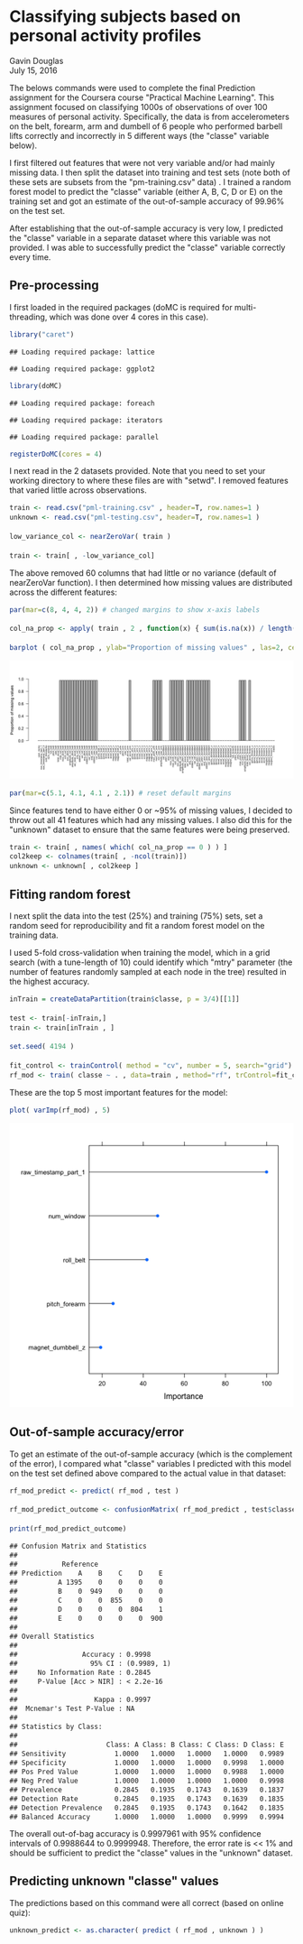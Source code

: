 # Classifying subjects based on personal activity profiles
Gavin Douglas  
July 15, 2016  

The belows commands were used to complete the final Prediction assignment for the Coursera course "Practical Machine Learning". This assignment focused on classifying 1000s of observations of over 100 measures of personal activity. Specifically, the data is from accelerometers on the belt, forearm, arm and dumbell of 6 people who performed barbell lifts correctly and incorrectly in 5 different ways (the "classe" variable below). 

I first filtered out features that were not very variable and/or had mainly missing data. I then split the dataset into training and test sets (note both of these sets are subsets from the "pm-training.csv" data) . I trained a random forest model to predict the "classe" variable (either A, B, C, D or E) on the training set and got an estimate of the out-of-sample accuracy of 99.96% on the test set. 

After establishing that the out-of-sample accuracy is very low, I predicted the "classe" variable in a separate dataset where this variable was not provided. I was able to successfully predict the "classe" variable correctly every time.

## Pre-processing

I first loaded in the required packages (doMC is required for multi-threading, which was done over 4 cores in this case).

```r
library("caret")
```

```
## Loading required package: lattice
```

```
## Loading required package: ggplot2
```

```r
library(doMC)
```

```
## Loading required package: foreach
```

```
## Loading required package: iterators
```

```
## Loading required package: parallel
```

```r
registerDoMC(cores = 4)
```
  
I next read in the 2 datasets provided. Note that you need to set your working directory to where these files are with "setwd". I removed features that varied little across observations.  

```r
train <- read.csv("pml-training.csv" , header=T, row.names=1 )
unknown <- read.csv("pml-testing.csv", header=T, row.names=1 )

low_variance_col <- nearZeroVar( train )

train <- train[ , -low_variance_col]
```
  
The above removed 60 columns that had little or no variance (default of nearZeroVar function). I then determined how missing values are distributed across the different features:


```r
par(mar=c(8, 4, 4, 2)) # changed margins to show x-axis labels

col_na_prop <- apply( train , 2 , function(x) { sum(is.na(x)) / length(x) } )

barplot ( col_na_prop , ylab="Proportion of missing values" , las=2, cex.names=0.6, ylim=c(0,1) )
```

![](ml_final_project_files/figure-html/unnamed-chunk-3-1.png)<!-- -->

```r
par(mar=c(5.1, 4.1, 4.1 , 2.1)) # reset default margins
```
   
Since features tend to have either 0 or ~95% of missing values, I decided to throw out all 41 features which had any missing values. I also did this for the "unknown" dataset to ensure that the same features were being preserved.  
  

```r
train <- train[ , names( which( col_na_prop == 0 ) ) ]
col2keep <- colnames(train[ , -ncol(train)])
unknown <- unknown[ , col2keep ]
```
   
## Fitting random forest    
     
I next split the data into the test (25%) and training (75%) sets, set a random seed for reproducibility and fit a random forest model on the training data.  
  
I used 5-fold cross-validation when training the model, which in a grid search (with a tune-length of 10) could identify which "mtry" parameter (the number of features randomly sampled at each node in the tree) resulted in the highest accuracy.   
  

```r
inTrain = createDataPartition(train$classe, p = 3/4)[[1]]

test <- train[-inTrain,]
train <- train[inTrain , ]

set.seed( 4194 )

fit_control <- trainControl( method = "cv", number = 5, search="grid") 
rf_mod <- train( classe ~ . , data=train , method="rf", trControl=fit_control , ntree=500, tuneLength=10 )
```
  
These are the top 5 most important features for the model:


```r
plot( varImp(rf_mod) , 5)
```

![](ml_final_project_files/figure-html/unnamed-chunk-6-1.png)<!-- -->

## Out-of-sample accuracy/error    
  
To get an estimate of the out-of-sample accuracy (which is the complement of the error), I compared what "classe" variables I predicted with this model on the test set defined above compared to the actual value in that dataset:


```r
rf_mod_predict <- predict( rf_mod , test )

rf_mod_predict_outcome <- confusionMatrix( rf_mod_predict , test$classe )

print(rf_mod_predict_outcome)
```

```
## Confusion Matrix and Statistics
## 
##           Reference
## Prediction    A    B    C    D    E
##          A 1395    0    0    0    0
##          B    0  949    0    0    0
##          C    0    0  855    0    0
##          D    0    0    0  804    1
##          E    0    0    0    0  900
## 
## Overall Statistics
##                                      
##                Accuracy : 0.9998     
##                  95% CI : (0.9989, 1)
##     No Information Rate : 0.2845     
##     P-Value [Acc > NIR] : < 2.2e-16  
##                                      
##                   Kappa : 0.9997     
##  Mcnemar's Test P-Value : NA         
## 
## Statistics by Class:
## 
##                      Class: A Class: B Class: C Class: D Class: E
## Sensitivity            1.0000   1.0000   1.0000   1.0000   0.9989
## Specificity            1.0000   1.0000   1.0000   0.9998   1.0000
## Pos Pred Value         1.0000   1.0000   1.0000   0.9988   1.0000
## Neg Pred Value         1.0000   1.0000   1.0000   1.0000   0.9998
## Prevalence             0.2845   0.1935   0.1743   0.1639   0.1837
## Detection Rate         0.2845   0.1935   0.1743   0.1639   0.1835
## Detection Prevalence   0.2845   0.1935   0.1743   0.1642   0.1835
## Balanced Accuracy      1.0000   1.0000   1.0000   0.9999   0.9994
```
  
The overall out-of-bag accuracy is 0.9997961 with 95% confidence intervals of 0.9988644 to 0.9999948. Therefore, the error rate is << 1% and should be sufficient to predict the "classe" values in the "unknown" dataset.  
  
## Predicting unknown "classe" values  
       
The predictions based on this command were all correct (based on online quiz):
     

```r
unknown_predict <- as.character( predict ( rf_mod , unknown ) )
```
  
